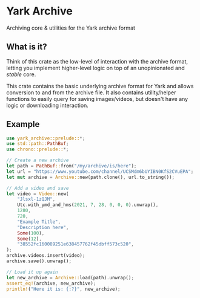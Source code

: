 # Yark Archive

Archiving core & utilities for the Yark archive format

## What is it?

Think of this crate as the low-level of interaction with the archive format, letting you implement higher-level logic on top of an unopinionated and *stable* core.

This crate contains the basic underlying archive format for Yark and allows conversion to and from the archive file. It also contains utility/helper functions to easily query for saving images/videos, but doesn't have any logic or downloading interaction.

## Example

```rust
use yark_archive::prelude::*;
use std::path::PathBuf;
use chrono::prelude::*;

// Create a new archive
let path = PathBuf::from("/my/archive/is/here");
let url = "https://www.youtube.com/channel/UCSMdm6bUYIBN0KfS2CVuEPA";
let mut archive = Archive::new(path.clone(), url.to_string());

// Add a video and save
let video = Video::new(
    "Jlsxl-1zQJM",
    Utc.with_ymd_and_hms(2021, 7, 28, 0, 0, 0).unwrap(),
    1280,
    720,
    "Example Title",
    "Description here",
    Some(100),
    Some(12),
    "38552fc160089251e638457762f45dbff573c520",
);
archive.videos.insert(video);
archive.save().unwrap();

// Load it up again
let new_archive = Archive::load(path).unwrap();
assert_eq!(archive, new_archive);
println!("Here it is: {:?}", new_archive);
```
